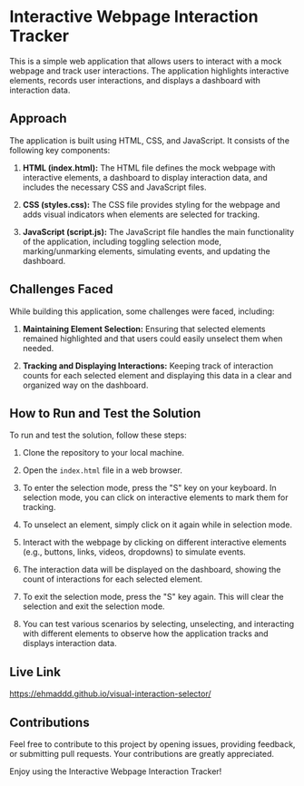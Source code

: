 # Interactive Webpage Interaction Tracker

This is a simple web application that allows users to interact with a mock webpage and track user interactions. The application highlights interactive elements, records user interactions, and displays a dashboard with interaction data.

## Approach

The application is built using HTML, CSS, and JavaScript. It consists of the following key components:

1. **HTML (index.html):** The HTML file defines the mock webpage with interactive elements, a dashboard to display interaction data, and includes the necessary CSS and JavaScript files.

2. **CSS (styles.css):** The CSS file provides styling for the webpage and adds visual indicators when elements are selected for tracking.

3. **JavaScript (script.js):** The JavaScript file handles the main functionality of the application, including toggling selection mode, marking/unmarking elements, simulating events, and updating the dashboard.

## Challenges Faced

While building this application, some challenges were faced, including:

1. **Maintaining Element Selection:** Ensuring that selected elements remained highlighted and that users could easily unselect them when needed.

2. **Tracking and Displaying Interactions:** Keeping track of interaction counts for each selected element and displaying this data in a clear and organized way on the dashboard.

## How to Run and Test the Solution

To run and test the solution, follow these steps:

1. Clone the repository to your local machine.

2. Open the `index.html` file in a web browser.

3. To enter the selection mode, press the "S" key on your keyboard. In selection mode, you can click on interactive elements to mark them for tracking.

4. To unselect an element, simply click on it again while in selection mode.

5. Interact with the webpage by clicking on different interactive elements (e.g., buttons, links, videos, dropdowns) to simulate events.

6. The interaction data will be displayed on the dashboard, showing the count of interactions for each selected element.

7. To exit the selection mode, press the "S" key again. This will clear the selection and exit the selection mode.

8. You can test various scenarios by selecting, unselecting, and interacting with different elements to observe how the application tracks and displays interaction data.

## Live Link
https://ehmaddd.github.io/visual-interaction-selector/

## Contributions

Feel free to contribute to this project by opening issues, providing feedback, or submitting pull requests. Your contributions are greatly appreciated.

Enjoy using the Interactive Webpage Interaction Tracker!
